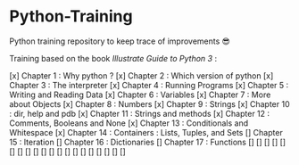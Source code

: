 # Python-Training
Python training repository to keep trace of improvements :sunglasses:

Training based on the book _Illustrate Guide to Python 3_ :

[x] Chapter 1 : Why python ?
[x] Chapter 2 : Which version of python
[x] Chapter 3 : The interpreter
[x] Chapter 4 : Running Programs
[x] Chapter 5 : Writing and Reading Data
[x] Chapter 6 : Variables
[x] Chapter 7 : More about Objects
[x] Chapter 8 : Numbers
[x] Chapter 9 : Strings
[x] Chapter 10 : dir, help and pdb
[x] Chapter 11 : Strings and methods
[x] Chapter 12 : Comments, Booleans and None
[x] Chapter 13 : Conditionals and Whitespace
[x] Chapter 14 : Containers : Lists, Tuples, and Sets
[] Chapter 15 : Iteration
[] Chapter 16 : Dictionaries
[] Chapter 17 : Functions
[]
[]
[]
[]
[]
[]
[]
[]
[]
[]
[]
[]
[]
[]
[]
[]
[]
[]
[]
[]